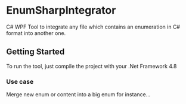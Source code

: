 # EnumSharpIntegrator

C# WPF Tool to integrate any file which contains an enumeration in C# format into another one.

## Getting Started

To run the tool, just compile the project with your .Net Framework 4.8

### Use case

Merge new enum or content into a big enum for instance...
